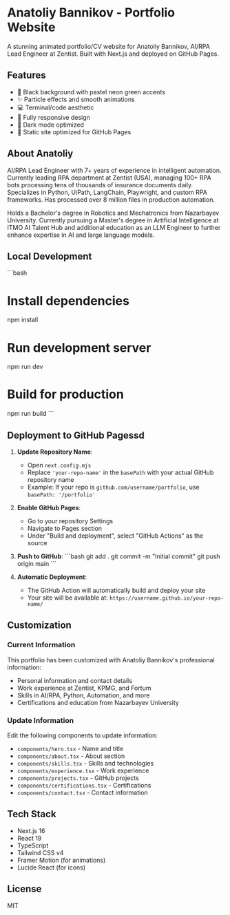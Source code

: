 # Anatoliy Bannikov - Portfolio Website

A stunning animated portfolio/CV website for Anatoliy Bannikov, AI/RPA Lead Engineer at Zentist. Built with Next.js and deployed on GitHub Pages.

## Features

- 🎨 Black background with pastel neon green accents
- ✨ Particle effects and smooth animations
- 💻 Terminal/code aesthetic
- 📱 Fully responsive design
- 🌙 Dark mode optimized
- 🚀 Static site optimized for GitHub Pages

## About Anatoliy

AI/RPA Lead Engineer with 7+ years of experience in intelligent automation. Currently leading RPA department at Zentist (USA), managing 100+ RPA bots processing tens of thousands of insurance documents daily. Specializes in Python, UiPath, LangChain, Playwright, and custom RPA frameworks. Has processed over 8 million files in production automation.

Holds a Bachelor's degree in Robotics and Mechatronics from Nazarbayev University. Currently pursuing a Master's degree in Artificial Intelligence at ITMO AI Talent Hub and additional education as an LLM Engineer to further enhance expertise in AI and large language models.

## Local Development

\`\`\`bash
# Install dependencies
npm install

# Run development server
npm run dev

# Build for production
npm run build
\`\`\`

## Deployment to GitHub Pagessd
 
1. **Update Repository Name**: 
   - Open `next.config.mjs`
   - Replace `'your-repo-name'` in the `basePath` with your actual GitHub repository name
   - Example: If your repo is `github.com/username/portfolio`, use `basePath: '/portfolio'`

2. **Enable GitHub Pages**:
   - Go to your repository Settings
   - Navigate to Pages section
   - Under "Build and deployment", select "GitHub Actions" as the source

3. **Push to GitHub**:
   \`\`\`bash
   git add .
   git commit -m "Initial commit"
   git push origin main
   \`\`\`

4. **Automatic Deployment**:
   - The GitHub Action will automatically build and deploy your site
   - Your site will be available at: `https://username.github.io/your-repo-name/`

## Customization

### Current Information

This portfolio has been customized with Anatoliy Bannikov's professional information:

- Personal information and contact details
- Work experience at Zentist, KPMG, and Fortum
- Skills in AI/RPA, Python, Automation, and more
- Certifications and education from Nazarbayev University

### Update Information

Edit the following components to update information:

- `components/hero.tsx` - Name and title
- `components/about.tsx` - About section
- `components/skills.tsx` - Skills and technologies
- `components/experience.tsx` - Work experience
- `components/projects.tsx` - GitHub projects
- `components/certifications.tsx` - Certifications
- `components/contact.tsx` - Contact information

## Tech Stack

- Next.js 16
- React 19
- TypeScript
- Tailwind CSS v4
- Framer Motion (for animations)
- Lucide React (for icons)

## License

MIT
